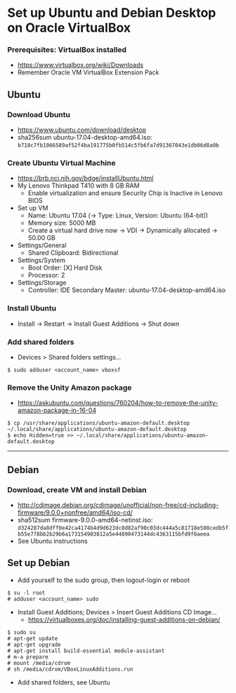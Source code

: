 # Set up Ubuntu and Debian Desktop on Oracle VirtualBox

### Prerequisites: VirtualBox installed
* https://www.virtualbox.org/wiki/Downloads
* Remember Oracle VM VirtualBox Extension Pack

## Ubuntu

### Download Ubuntu
* https://www.ubuntu.com/download/desktop
* sha256sum ubuntu-17.04-desktop-amd64.iso: `b718c7fb1066589af52f4ba191775b0fb514c5fb6fa7d91367043e1db06d8a0b`

### Create Ubuntu Virtual Machine
* https://brb.nci.nih.gov/bdge/installUbuntu.html
* My Lenovo Thinkpad T410 with 8 GB RAM
  * Enable virtualization and ensure Security Chip is Inactive in Lenovo BIOS
* Set up VM
  * Name: Ubuntu 17.04 (-> Type: Linux, Version: Ubuntu (64-bit))
  * Memory size: 5000 MB
  * Create a virtual hard drive now -> VDI -> Dynamically allocated -> 50.00 GB
* Settings/General
  * Shared Clipboard: Bidirectional
* Settings/System
  * Boot Order: [X] Hard Disk
  * Processor: 2
* Settings/Storage
  * Controller: IDE Secondary Master: ubuntu-17.04-desktop-amd64.iso

### Install Ubuntu
* Install -> Restart -> Install Guest Additions -> Shut down

### Add shared folders
* Devices > Shared folders settings...
```
$ sudo adduser <account_name> vboxsf
```

### Remove the Unity Amazon package
* https://askubuntu.com/questions/760204/how-to-remove-the-unity-amazon-package-in-16-04
```
$ cp /usr/share/applications/ubuntu-amazon-default.desktop ~/.local/share/applications/ubuntu-amazon-default.desktop
$ echo Hidden=true >> ~/.local/share/applications/ubuntu-amazon-default.desktop
```

---

## Debian

### Download, create VM and install Debian
* http://cdimage.debian.org/cdimage/unofficial/non-free/cd-including-firmware/9.0.0+nonfree/amd64/iso-cd/
* sha512sum firmware-9.0.0-amd64-netinst.iso: `d324287da8dff0e42ca4174b4d9d623dc8d82af90c03dc444a5c81718e580cedb5fb55e778bb2b29b6a173154903812a5e44890473144dc4363115bfd9f6aeea`
* See Ubuntu instructions

## Set up Debian
* Add yourself to the sudo group, then logout-login or reboot
```
$ su -l root
# adduser <account_name> sudo
```
* Install Guest Additions; Devices > Insert Guest Additions CD Image...
  * https://virtualboxes.org/doc/installing-guest-additions-on-debian/
```
$ sudo su
# apt-get update
# apt-get upgrade
# apt-get install build-essential module-assistant
# m-a prepare
# mount /media/cdrom
# sh /media/cdrom/VBoxLinuxAdditions.run
```
* Add shared folders, see Ubuntu
